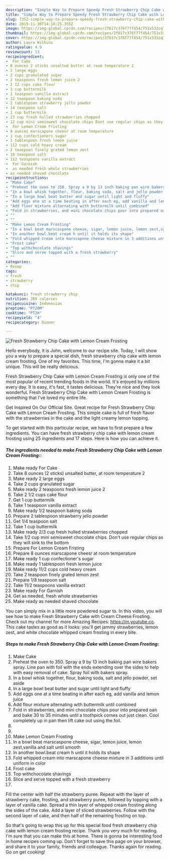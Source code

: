 ```yaml
---
description: "Simple Way to Prepare Speedy Fresh Strawberry Chip Cake with Lemon Cream Frosting"
title: "Simple Way to Prepare Speedy Fresh Strawberry Chip Cake with Lemon Cream Frosting"
slug: 7352-simple-way-to-prepare-speedy-fresh-strawberry-chip-cake-with-lemon-cream-frosting
date: 2019-11-30T14:18:25.355Z
image: https://img-global.cpcdn.com/recipes/2f617c376f77f454/751x532cq70/fresh-strawberry-chip-cake-with-lemon-cream-frosting-recipe-main-photo.jpg
thumbnail: https://img-global.cpcdn.com/recipes/2f617c376f77f454/751x532cq70/fresh-strawberry-chip-cake-with-lemon-cream-frosting-recipe-main-photo.jpg
cover: https://img-global.cpcdn.com/recipes/2f617c376f77f454/751x532cq70/fresh-strawberry-chip-cake-with-lemon-cream-frosting-recipe-main-photo.jpg
author: Laura Wilkins
ratingvalue: 4.9
reviewcount: 13
recipeingredient:
-  For Cake
- 8 ounces 2 sticks unsalted butter at room temperature 2
- 2 large eggs
- 2 cups granulated sugar
- 2 teaspoons fresh lemon juice 2
- 2 12 cups cake flour
- 1 cup buttermilk
- 1 teaspoon vanilla extract
- 12 teaspoon baking soda
- 2 tablespoon strawberry jello powder
- 14 teaspoon salt
- 1 cup buttermilk
- 23 cup fresh hulled strawberries chopped
- 12 cup mini semisweet chocolate chips Dont use regular chips as they will sink to the bottom
-  For Lemon Cream Fristing
- 8 ounces marscapone cheesr at room temperature
- 1 cup confectioners sugar
- 1 tablespoon fresh lemon juice
- 112 cups cold heavy cream
- 2 teaspoon finely grated lemon zest
- 18 teaspoon salt
- 112 teaspoons vanilla extract
-  For Garnish
-  as needed fresh whole strawberries
- as needed shaved chocolate
recipeinstructions:
- "Make Cake"
- "Preheat the oven to 350. Spray a 9 by 13 inch baking pan wire bakers spray. Line pan with foil with the ends extending over the sides to help with easy removal of cake. Spray foil with bakers spray."
- "In a bowl whisk together, flour, baking soda, salt and jello powder, set aside"
- "In a large bowl beat butter and sugar until light and fluffy"
- "Add eggs one at a time beating in after each eg, add vanilla and lemon juice"
- "Add flour mixture alternating with buttermilk until combined"
- "Fold in strawberries, and mini chocolate chips pour into prepared oan and bake 30 to 35 minutes until a toothpick comes out just clean. Cool completely up in pan then lift cake out using the.foil."
- ""
- ""
- "Make Lemon Cream Frosting"
- "In a bowl beat marscaspone cheese, sigar, lemon juice, lemon zest,vanilla and salt until smooth"
- "In another bowl.beat cream h until it holds its shape"
- "Fold whipped cream into marscapone cheese mixture in 3 additions until uniform in color"
- "Frost cake"
- "Top withchocolate shavings"
- "Slice and serve topped with a fresh strawberry"
- ""
categories:
- Resep
tags:
- fresh
- strawberry
- chip

katakunci: fresh strawberry chip
nutrition: 269 calories
recipecuisine: Indonesian
preptime: "PT20M"
cooktime: "PT2H"
recipeyield: "4"
recipecategory: Dinner

---
```



![Fresh Strawberry Chip Cake with Lemon Cream Frosting](https://img-global.cpcdn.com/recipes/2f617c376f77f454/751x532cq70/fresh-strawberry-chip-cake-with-lemon-cream-frosting-recipe-main-photo.jpg)

Hello everybody, it is John, welcome to our recipe site. Today, I will show you a way to prepare a special dish, fresh strawberry chip cake with lemon cream frosting. One of my favorites. This time, I'm gonna make it a bit unique. This will be really delicious.

Fresh Strawberry Chip Cake with Lemon Cream Frosting is only one of the most popular of recent trending foods in the world. It's enjoyed by millions every day. It is easy, it's fast, it tastes delicious. They're nice and they look wonderful. Fresh Strawberry Chip Cake with Lemon Cream Frosting is something that I've loved my entire life.

Get Inspired On Our Official Site. Great recipe for Fresh Strawberry Chip Cake with Lemon Cream Frosting. This simple cake is full of fresh flavor with the strawberries in the cake and the light creamy lemon topping.


To get started with this particular recipe, we have to first prepare a few ingredients. You can have fresh strawberry chip cake with lemon cream frosting using 25 ingredients and 17 steps. Here is how you can achieve it.

##### The ingredients needed to make Fresh Strawberry Chip Cake with Lemon Cream Frosting::

1. Make ready  For Cake
1. Take 8 ounces (2 sticks) unsalted butter, at room temperature 2
1. Make ready 2 large eggs
1. Take 2 cups granulated sugar
1. Make ready 2 teaspoons fresh lemon juice 2
1. Take 2 1/2 cups cake flour
1. Get 1 cup buttermilk
1. Take 1 teaspoon vanilla extract
1. Make ready 1/2 teaspoon baking soda
1. Prepare 2 tablespoon strawberry jello powder
1. Get 1/4 teaspoon salt
1. Take 1 cup buttermilk
1. Make ready 2/3 cup fresh hulled strawberries chopped
1. Take 1/2 cup mini semisweet chocolate chips. Don&#39;t use regular chips as they will sink to the bottom
1. Prepare  For Lemon Cream Fristing
1. Prepare 8 ounces marscapone cheesr at room temperature
1. Make ready 1 cup confectioner&#39;s sugar
1. Make ready 1 tablespoon fresh lemon juice
1. Make ready 11/2 cups cold heavy cream
1. Take 2 teaspoon finely grated lemon zest
1. Prepare 1/8 teaspoon salt
1. Take 11/2 teaspoons vanilla extract
1. Make ready  For Garnish
1. Get  as needed, fresh whole strawberries
1. Make ready as needed shaved chocolate


You can simply mix in a little more powdered sugar to. In this video, you will see how to make Fresh Strawberry Cake with Cream Cheese Frosting. Check out my channel for more Amazing Recipes: https://m.youtube.co. This cake tastes as good as it looks: you&#39;ll get jammy strawberries, lemon zest, and white chocolate whipped cream frosting in every bite. 

##### Steps to make Fresh Strawberry Chip Cake with Lemon Cream Frosting:

1. Make Cake
1. Preheat the oven to 350. Spray a 9 by 13 inch baking pan wire bakers spray. Line pan with foil with the ends extending over the sides to help with easy removal of cake. Spray foil with bakers spray.
1. In a bowl whisk together, flour, baking soda, salt and jello powder, set aside
1. In a large bowl beat butter and sugar until light and fluffy
1. Add eggs one at a time beating in after each eg, add vanilla and lemon juice
1. Add flour mixture alternating with buttermilk until combined
1. Fold in strawberries, and mini chocolate chips pour into prepared oan and bake 30 to 35 minutes until a toothpick comes out just clean. Cool completely up in pan then lift cake out using the.foil.
1. 
1. 
1. Make Lemon Cream Frosting
1. In a bowl beat marscaspone cheese, sigar, lemon juice, lemon zest,vanilla and salt until smooth
1. In another bowl.beat cream h until it holds its shape
1. Fold whipped cream into marscapone cheese mixture in 3 additions until uniform in color
1. Frost cake
1. Top withchocolate shavings
1. Slice and serve topped with a fresh strawberry
1. 


Fill the center with half the strawberry puree. Repeat with the layer of strawberry cake, frosting, and strawberry puree, followed by topping with a layer of vanilla cake. Spread a thin layer of whipped cream frosting along the sides of the cake. Add a layer of sliced strawberries. Follow with the second layer of cake, and then half of the remaining frosting on top. 

So that's going to wrap this up for this special food fresh strawberry chip cake with lemon cream frosting recipe. Thank you very much for reading. I'm sure that you can make this at home. There is gonna be interesting food in home recipes coming up. Don't forget to save this page on your browser, and share it to your family, friends and colleague. Thanks again for reading. Go on get cooking!

